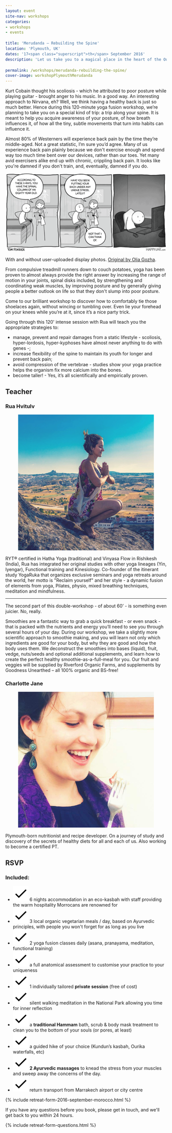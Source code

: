```yaml
---
layout: event
site-nav: workshops
categories:
- workshops
- events

title: 'Merudanda — Rebuilding the Spine'
location: 'Plymouth, UK'
dates: '17<span class="superscript">th</span> September 2016'
description: 'Let us take you to a magical place in the heart of the Ourika Valley - an exclusive eco-retreat an hour out of Marrakesh into the Atlas Mountains. Old Greek legends say Atlas was the rebel Titan that Zeus punished, turning his body into rock to hold the heavens on his shoulders.'

permalink: /workshops/merudanda-rebuilding-the-spine/
cover-image: workshopPlymouthMerudanda
---
```


Kurt Cobain thought his scoliosis - which he attributed to poor posture while playing guitar - brought anger to his music. In a good way. An interesting approach to Nirvana, eh? Well, we think having a healthy back is just so much better. Hence during this 120-minute yoga fusion workshop, we’re planning to take you on a special kind of trip: a trip along your spine. It is meant to help you acquire awareness of your posture, of how breath influences it, of how all the tiny, subtle movements that turn into habits can influence it. 

Almost 80% of Westerners will experience back pain by the time they’re middle-aged. Not a great statistic, I’m sure you’d agree. Many of us experience back pain plainly because we don't exercise enough and spend way too much time bent over our devices, rather than our toes. Yet many avid exercisers alike end up with chronic, crippling back pain. It looks like you're damned if you don't train, and, eventually, damned if you do.

![Before and After][before-after]
<figcaption>With and without user-uploaded display photos. <a href="https://dribbble.com/shots/1818748-Appon-Chat-Widget" target="_blank">Original by Olia Gozha</a>.</figcaption>

From compulsive treadmill runners down to couch potatoes, yoga has been proven to almost always provide the right answer by increasing the range of motion in your joints, spinal disks included, by strengthening and coordinating weak muscles, by improving posture and by generally giving people a better outlook on life so that they don't slump into poor posture. 

Come to our brilliant workshop to discover how to comfortably tie those shoelaces again, without wincing or tumbling over. Even lie your forehead on your knees while you’re at it, since it’s a nice party trick. 

Going through this 120' intense session with Rua will teach you the appropriate strategies to:

<ul class="list-bullets">
	<li>manage, prevent and repair damages from a static lifestyle - scoliosis, hyper-lordosis, hyper-kyphoses have almost never anything to do with genes -;</li>
	<li>increase flexibility of the spine to maintain its youth for longer and prevent back pain;</li>
	<li>avoid compression of the vertebrae - studies show your yoga practice helps the organism fix more calcium into the bones.</li>
	<li>become taller! - Yes, it’s all scientifically and empirically proven.</li>
</ul>

## Teacher

### Rua Hvitulv

<div class="m-blog-imageWrapper">
	<figure class="m-blog-image image-small">
		<img src="/assets/images/about/rua.jpg">
	</figure>
</div>

RYT® certified in Hatha Yoga (traditional) and Vinyasa Flow in Rishikesh (India), Rua has integrated her original studies with other yoga lineages (Yin, Iyengar), Functional training and Kinesiology. Co-founder of the itinerant study YogaRuka that organizes exclusive seminars and yoga retreats around the world, her motto is "Reclaim yourself" and her style - a dynamic fusion of elements from yoga, Pilates, physio, mixed breathing techniques, meditation and mindfulness.

___________________

The second part of this double-workshop - of about 60’ - is something even juicier. No, really. 

Smoothies are a fantastic way to grab a quick breakfast - or even snack - that is packed with the nutrients and energy you’ll need to see you through several hours of your day. During our workshop, we take a slightly more scientific approach to smoothie making, and you will learn not only which ingredients are good for your body, but why they are good and how the body uses them. We deconstruct the smoothies into bases (liquid), fruit, vedge, nuts/seeds and optional additional supplements, and learn how to create the perfect healthy smoothie-as-a-full-meal for you. Our fruit and veggies will be supplied by Riverford Organic Farms, and supplements by Goodness Unearthed – all 100% organic and BS-free!

### Charlotte Jane

<div class="m-blog-imageWrapper">
	<figure class="m-blog-image image-small">
		<img src="/assets/images/workshops/plymouth-merudanda/charlotte.jpg">
	</figure>
</div>

Plymouth-born nutritionist and recipe developer. On a journey of study and discovery of the secrets of healthy diets for all and each of us. Also working to become a certified PT.

## RSVP

<div class="row">
	<div class="col-sm-push-2 col-sm-8 col-md-push-3 col-md-6">
		<h3>Included:</h3>
		<ul class="m-prices-includedList list-unstyled margin-top-xs">
			<li>
				<img src="/assets/icons/check.svg">
				6 nights accommodation in an eco-kasbah with staff providing the warm hospitality Morrocans are renowned for
			</li>
			<li>
				<img src="/assets/icons/check.svg">
				3 local organic vegetarian meals / day, based on Ayurvedic principles, with people you won't forget for as long as you live
			</li>
			<li>
				<img src="/assets/icons/check.svg">
				2 yoga fusion classes daily (asana, pranayama, meditation, functional training)
			</li>
			<li>
				<img src="/assets/icons/check.svg">
				a full anatomical assessment to customise your practice to your uniqueness
			</li>
			<li>
				<img src="/assets/icons/check.svg">
				1 individually tailored <strong>private session</strong> (free of cost)
			</li>
			<li>
				<img src="/assets/icons/check.svg">
				silent walking meditation in the National Park allowing you time for inner reflection
			</li>
			<li>
				<img src="/assets/icons/check.svg">
				a <strong>traditional Hammam</strong> bath, scrub & body mask treatment to clean you to the bottom of your souls (or pores, at least) 
			</li>
			<li>
				<img src="/assets/icons/check.svg">
				a guided hike of your choice (Kundun’s kasbah, Ourika waterfalls, etc)
			</li>
			<li>
				<img src="/assets/icons/check.svg">
				<strong>2 Ayurvedic massages</strong> to knead the stress from your muscles and sweep away the concerns of the day.
			</li>
			<li>
				<img src="/assets/icons/check.svg">
				return transport from Marrakech airport or city centre
			</li>
		</ul>
	</div>
</div>
	
{% include retreat-form-2016-september-morocco.html %}

If you have any questions before you book, please get in touch, and we'll get back to you within 24 hours.

{% include retreat-form-questions.html %}

[before-after]: /assets/images/workshops/plymouth-merudanda/cartoon.png